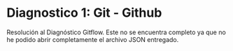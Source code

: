 # Diagnostico 1: Git - Github

Resolución al Diagnóstico Gitflow. Este no se encuentra completo ya que no he podido abrir completamente el archivo JSON entregado.
